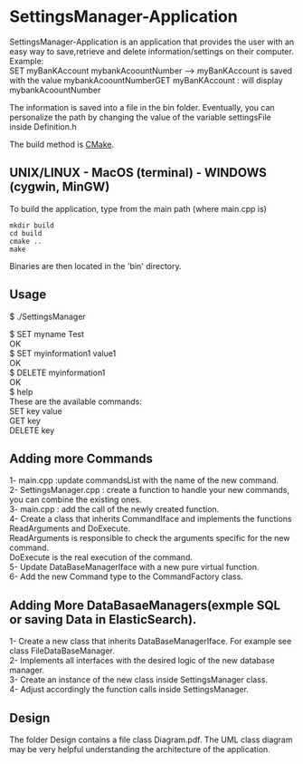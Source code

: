# SettingsManager-Application

SettingsManager-Application is an application that provides the user with an easy way to save,retrieve and delete information/settings on their computer.  
Example:  
SET myBanKAccount mybankAcoountNumber   --> myBanKAccount is saved with the value  mybankAcoountNumberGET myBanKAccount : will display mybankAcoountNumber  

The information is saved into a file in the bin folder. Eventually, you can personalize the path by changing  the value of the variable settingsFile inside Definition.h

The build method is [CMake](https://cmake.org/).

## UNIX/LINUX - MacOS (terminal) - WINDOWS (cygwin, MinGW)

To build the application, type from the main path (where main.cpp is)
```
mkdir build
cd build
cmake ..
make
```
Binaries are then located in the 'bin' directory.

## Usage    

$ ./SettingsManager 

$ SET myname Test    
OK  
$ SET myinformation1 value1  
OK  
$ DELETE myinformation1  
OK  
$ help  
These are the available commands:  
SET key value  
GET key  
DELETE key  

## Adding more Commands
1- main.cpp :update commandsList with the name of the new command. <br/>
2- SettingsManager.cpp : create a function to handle your new commands, you can combine the existing ones.<br/> 
3- main.cpp : add the call of the newly created function.<br/> 
4- Create a class  that inherits CommandIface and implements the functions ReadArguments and DoExecute.<br/>
 ReadArguments is responsible to check the arguments specific for the new command.<br/>
 DoExecute  is the real execution of the command.<br/>
5- Update  DataBaseManagerIface with a new pure virtual function.<br/> 
6- Add the new Command type to the CommandFactory class.<br/> 
  
 ## Adding More DataBasaeManagers(exmple SQL or saving Data in ElasticSearch).<br/> 
 1- Create a new class that inherits DataBaseManagerIface. For example see class FileDataBaseManager.<br/> 
 2- Implements all interfaces with the desired logic of the new database manager.<br/> 
 3- Create an instance of the new class inside SettingsManager class.<br/> 
 4- Adjust accordingly the function calls inside SettingsManager.<br/> 
 
 
 ##  Design
 The folder Design contains a file class Diagram.pdf. The UML class diagram may be very helpful understanding the architecture of the application.
